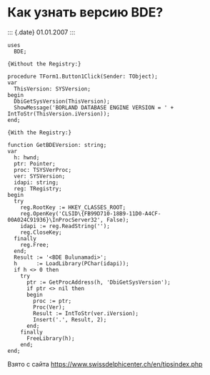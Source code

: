 Как узнать версию BDE?
======================

::: {.date}
01.01.2007
:::

    uses 
      BDE; 
     
    {Without the Registry:} 
     
    procedure TForm1.Button1Click(Sender: TObject); 
    var 
      ThisVersion: SYSVersion; 
    begin 
      DbiGetSysVersion(ThisVersion); 
      ShowMessage('BORLAND DATABASE ENGINE VERSION = ' + IntToStr(ThisVersion.iVersion)); 
    end; 
     
    {With the Registry:} 
     
    function GetBDEVersion: string; 
    var 
      h: hwnd; 
      ptr: Pointer; 
      proc: TSYSVerProc; 
      ver: SYSVersion; 
      idapi: string; 
      reg: TRegistry; 
    begin 
      try 
        reg.RootKey := HKEY_CLASSES_ROOT; 
        reg.OpenKey('CLSID\{FB99D710-18B9-11D0-A4CF-00A024C91936}\InProcServer32', False); 
        idapi := reg.ReadString(''); 
        reg.CloseKey; 
      finally 
        reg.Free; 
      end; 
      Result := '<BDE Bulunamadi>'; 
      h      := LoadLibrary(PChar(idapi)); 
      if h <> 0 then  
        try 
          ptr := GetProcAddress(h, 'DbiGetSysVersion'); 
          if ptr <> nil then  
          begin 
            proc := ptr; 
            Proc(Ver); 
            Result := IntToStr(ver.iVersion); 
            Insert('.', Result, 2); 
          end; 
        finally 
          FreeLibrary(h); 
        end; 
    end;

Взято с сайта <https://www.swissdelphicenter.ch/en/tipsindex.php>
